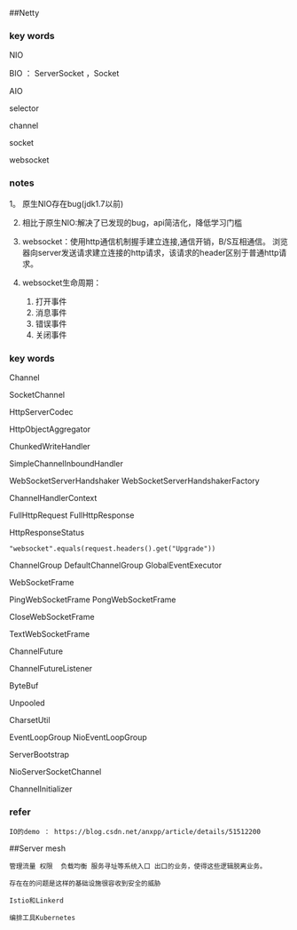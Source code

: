 ##Netty

### key words

NIO

BIO	：	ServerSocket ，Socket

AIO

selector

channel

socket

websocket


### notes

1。 原生NIO存在bug(jdk1.7以前)

2. 相比于原生NIO:解决了已发现的bug，api简洁化，降低学习门槛

3. websocket：使用http通信机制握手建立连接,通信开销，B/S互相通信。
	浏览器向server发送请求建立连接的http请求，该请求的header区别于普通http请求。
	
4. websocket生命周期：
	1. 打开事件
	2. 消息事件
	3. 错误事件
	4. 关闭事件
	
### key words

Channel		

SocketChannel

HttpServerCodec

HttpObjectAggregator

ChunkedWriteHandler

SimpleChannelInboundHandler

WebSocketServerHandshaker  WebSocketServerHandshakerFactory

ChannelHandlerContext

FullHttpRequest  FullHttpResponse

HttpResponseStatus

```
"websocket".equals(request.headers().get("Upgrade"))
```

ChannelGroup  DefaultChannelGroup  GlobalEventExecutor

WebSocketFrame

PingWebSocketFrame  PongWebSocketFrame

CloseWebSocketFrame

TextWebSocketFrame

ChannelFuture

ChannelFutureListener

ByteBuf

Unpooled

CharsetUtil

EventLoopGroup NioEventLoopGroup

ServerBootstrap

NioServerSocketChannel

ChannelInitializer
	

### refer
	IO的demo ： https://blog.csdn.net/anxpp/article/details/51512200

##Server mesh

	管理流量 权限  负载均衡 服务寻址等系统入口 出口的业务，使得这些逻辑脱离业务。
	
	存在在的问题是这样的基础设施很容收到安全的威胁
	
	Istio和Linkerd
	
	编排工具Kubernetes 
	